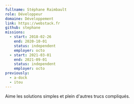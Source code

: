 ```yaml
---
fullname: Stéphane Raimbault
role: Développeur
domaine: Développement
link: https://webstack.fr
github: stephane
missions:
  - start: 2018-02-26
    end: 2020-10-01
    status: independent
    employer: octo
  - start: 2021-03-01
    end: 2021-09-01
    status: independent
    employer: octo
previously:
  - a-dock
  - itou
---
```

Aime les solutions simples et plein d'autres trucs compliqués.